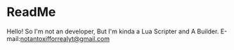 # ReadMe
Hello! So I'm not an developer, But I'm kinda a Lua Scripter and A Builder.
E-mail:notantoxifforrealyt@gmail.com
